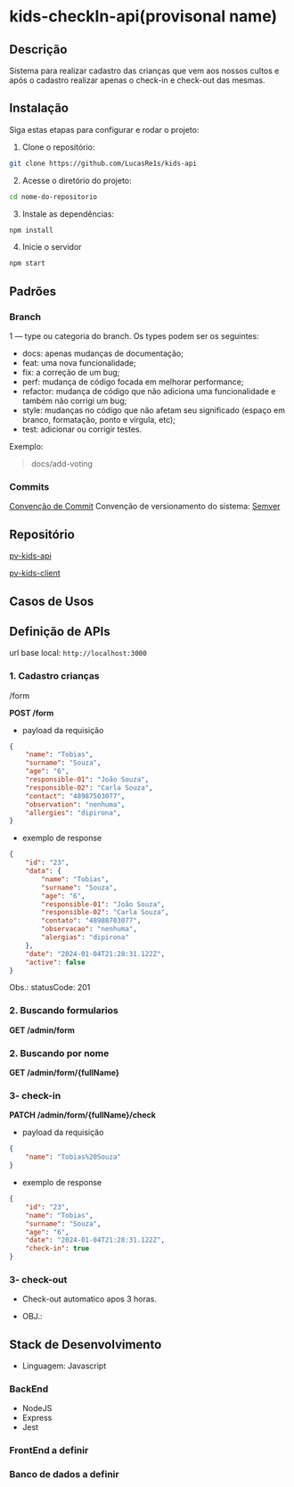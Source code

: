  # kids-checkIn-api(provisonal name)
 
 ## Descrição
 
Sistema para realizar cadastro das crianças que vem aos nossos cultos e após o cadastro realizar apenas o check-in e check-out das mesmas.

## Instalação
Siga estas etapas para configurar e rodar o projeto:
1. Clone o repositório:
```bash
git clone https://github.com/LucasRe1s/kids-api
```
2. Acesse o diretório do projeto:
```bash
cd nome-do-repositorio
```
3.  Instale as dependências:
```bash
npm install
```
4. Inicie o servidor
```bash
npm start
```

## Padrões

### Branch
1 — type ou categoria do branch. Os types podem ser os seguintes:
- docs: apenas mudanças de documentação;
- feat: uma nova funcionalidade;
- fix: a correção de um bug;
- perf: mudança de código focada em melhorar performance;
- refactor: mudança de código que não adiciona uma funcionalidade e também não corrigi um bug;
- style: mudanças no código que não afetam seu significado (espaço em branco, formatação, ponto e vírgula, etc);
- test: adicionar ou corrigir testes.

Exemplo:
> docs/add-voting

### Commits
[Convenção de Commit](https://www.conventionalcommits.org/en/v1.0.0/)
Convenção de versionamento do sistema: [Semver](https://semver.org/lang/pt-BR/)

## Repositório

[pv-kids-api](https://github.com/LucasRe1s/kids-api/)

[pv-kids-client](https://github.com/LucasRe1s/)
 
## Casos de Usos

## Definição de APIs

url base local: `http://localhost:3000`

### 1. Cadastro crianças

/form

**POST /form**
* payload da requisição
```json
{
    "name": "Tobias",
    "surname": "Souza",
    "age": "6",
    "responsible-01": "João Souza",
    "responsible-02": "Carla Souza",
    "contact": "48987503077",
    "observation": "nenhuma",
    "allergies": "dipirona",
}
```

* exemplo de response
```json
{
    "id": "23",
    "data": {
        "name": "Tobias",
        "surname": "Souza",
        "age": "6",
        "responsible-01": "João Souza",
        "responsible-02": "Carla Souza",
        "contato": "48988703077",
        "observacao": "nenhuma",
        "alergias": "dipirona"
    },
    "date": "2024-01-04T21:28:31.122Z",
    "active": false
}
```
Obs.: statusCode: 201

### 2. Buscando formularios
**GET /admin/form**

### 2. Buscando por nome
**GET /admin/form/{fullName}**

### 3- check-in
**PATCH /admin/form/{fullName}/check**
* payload da requisição
```json
{
    "name": "Tobias%20Souza"
}
```

* exemplo de response 
```json 
{
    "id": "23",
    "name": "Tobias",
    "surname": "Souza",
    "age": "6",
    "date": "2024-01-04T21:28:31.122Z",
    "check-in": true
}
```
### 3- check-out
* Check-out automatico apos 3 horas.

- OBJ.: 
 
 
 
## Stack de Desenvolvimento

- Linguagem: Javascript

### BackEnd
- NodeJS
- Express
- Jest

### FrontEnd a definir


### Banco de dados a definir